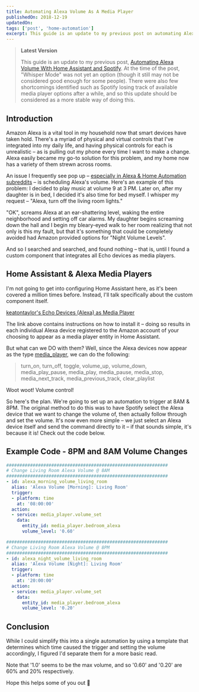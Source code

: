 ```yaml
---
title: Automating Alexa Volume As A Media Player
publishedOn: 2018-12-19
updatedOn:
tags: ['post', 'home-automation']
excerpt: This guide is an update to my previous post on automating Alexa volume. Using a custom component, we can now control Alexa devices directly as media players in Home Assistant, providing a more stable solution.
---
```


> **Latest Version**
>
> This guide is an update to my previous post, [Automating Alexa Volume With Home Assistant and Spotify](/automating-alexa-volume-with-home-assistant-and-spotify/). At the time of the post, "Whisper Mode" was not yet an option (though it still may not be considered good enough for some people). There were also few shortcomings identified such as Spotify losing track of available media player options after a while, and so this update should be considered as a more stable way of doing this.

## Introduction

Amazon Alexa is a vital tool in my household now that smart devices have taken hold. There's a myriad of physical and virtual controls that I've integrated into my daily life, and having physical controls for each is unrealistic – as is pulling out my phone every time I want to make a change. Alexa easily became my go-to solution for this problem, and my home now has a variety of them strewn across rooms.

An issue I frequently see pop up – [especially in Alexa & Home Automation subreddits](https://www.google.com/search?q=site%3Areddit.com+schedule+alexa+volume) – is scheduling Alexa's volume. Here's an example of this problem: I decided to play music at volume 9 at 3 PM. Later on, after my daughter is in bed, I decided it's also time for bed myself. I whisper my request – "Alexa, turn off the living room lights."

"OK", screams Alexa at an ear-shattering level, waking the entire neighborhood and setting off car alarms. My daughter begins screaming down the hall and I begin my bleary-eyed walk to her room realizing that not only is this my fault, but that it's something that could be completely avoided had Amazon provided options for "Night Volume Levels".

And so I searched and searched, and found nothing – that is, until I found a custom component that integrates all Echo devices as media players.

## Home Assistant & Alexa Media Players

I'm not going to get into configuring Home Assistant here, as it's been covered a million times before. Instead, I'll talk specifically about the custom component itself.

[keatontaylor's Echo Devices (Alexa) as Media Player](https://community.home-assistant.io/t/echo-devices-alexa-as-media-player-testers-needed)

The link above contains instructions on how to install it – doing so results in each individual Alexa device registered to the Amazon account of your choosing to appear as a media player entity in Home Assistant.

But what can we DO with them? Well, since the Alexa devices now appear as the type [media_player](https://home-assistant.io/components/media_player/), we can do the following:

> turn_on, turn_off, toggle, volume_up, volume_down, media_play_pause, media_play, media_pause, media_stop, media_next_track, media_previous_track, clear_playlist

Woot woot! Volume control!

So here's the plan. We're going to set up an automation to trigger at 8AM & 8PM. The original method to do this was to have Spotify select the Alexa device that we want to change the volume of, then actually follow through and set the volume. It's now even more simple – we just select an Alexa device itself and send the command directly to it – if that sounds simple, it's because it is! Check out the code below.

## Example Code - 8PM and 8AM Volume Changes

```yaml
#############################################################
# Change Living Room Alexa Volume @ 8AM
#############################################################
- id: alexa_morning_volume_living_room
  alias: 'Alexa Volume [Morning]: Living Room'
  trigger:
  - platform: time
    at: '08:00:00'
  action:
  - service: media_player.volume_set
    data:
      entity_id: media_player.bedroom_alexa
      volume_level: '0.60'

#############################################################
# Change Living Room Alexa Volume @ 8PM
#############################################################
- id: alexa_night_volume_living_room
  alias: 'Alexa Volume [Night]: Living Room'
  trigger:
  - platform: time
    at: '20:00:00'
  action:
  - service: media_player.volume_set
    data:
      entity_id: media_player.bedroom_alexa
      volume_level: '0.20'
```

## Conclusion

While I could simplify this into a single automation by using a template that determines which time caused the trigger and setting the volume accordingly, I figured I'd separate them for a more basic read.

Note that '1.0' seems to be the max volume, and so '0.60' and '0.20' are 60% and 20% respectively.

Hope this helps some of you out 🙂